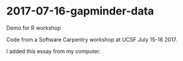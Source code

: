 # 2017-07-16-gapminder-data
Demo for R workshop

Code from a Software Carpentry workshop at UCSF July 15-16 2017.

I added this essay from my computer.
